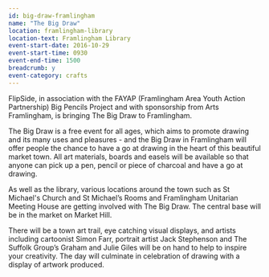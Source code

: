 ```yaml
---
id: big-draw-framlingham
name: "The Big Draw"
location: framlingham-library
location-text: Framlingham Library
event-start-date: 2016-10-29
event-start-time: 0930
event-end-time: 1500
breadcrumb: y
event-category: crafts
---
```


FlipSide, in association with the FAYAP (Framlingham Area Youth Action Partnership) Big Pencils Project and with sponsorship from Arts Framlingham, is bringing The Big Draw to Framlingham.

The Big Draw is a free event for all ages, which aims to promote drawing and its many uses and pleasures - and the Big Draw in Framlingham will offer people the chance to have a go at drawing in the heart of this beautiful market town. All art materials, boards and easels will be available so that anyone can pick up a pen, pencil or piece of charcoal and have a go at drawing.

As well as the library, various locations around the town such as St Michael's Church and St Michael’s Rooms and Framlingham Unitarian Meeting House are getting involved with The Big Draw.  The central base will be in the market on Market Hill.

There will be a town art trail, eye catching visual displays, and artists including cartoonist Simon Farr, portrait artist Jack Stephenson and The Suffolk Group’s Graham and Julie Giles will be on hand to help to inspire your creativity. The day will culminate in celebration of drawing with a display of artwork produced.
